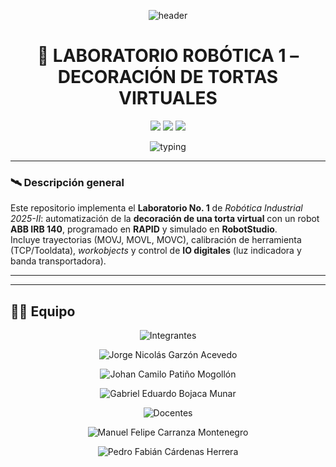 <!-- ✦✦✦ FUTURE IS AUTOMATED ✦✦✦ -->
<!-- Banner superior “neón” -->
<p align="center">
  <img src="https://capsule-render.vercel.app/api?type=waving&height=140&color=0:04041A,50:14213D,100:0A4D68&text=Laboratorio%20Rob%C3%B3tica%201&fontColor=E0FBFC&fontAlign=50&fontAlignY=30&desc=Decoraci%C3%B3n%20de%20Tortas%20Virtuales%20%E2%80%A2%20ABB%20IRB%20140%20%E2%80%A2%20RAPID&descAlign=50&descAlignY=60" alt="header" />
</p>

<h1 align="center">🤖 LABORATORIO ROBÓTICA 1 – DECORACIÓN DE TORTAS VIRTUALES</h1>

<p align="center">
  <img src="https://img.shields.io/badge/RAPID-ABB%20IRC5-orange?style=for-the-badge" />
  <img src="https://img.shields.io/badge/RobotStudio-2025-blue?style=for-the-badge" />
  <img src="https://img.shields.io/badge/Automation-Industrial-green?style=for-the-badge" />
</p>

<!-- Línea de texto mecanografiado (animado) -->
<p align="center">
  <img src="https://readme-typing-svg.demolab.com?font=JetBrains+Mono&weight=600&size=20&pause=1200&duration=3500&color=00E5FF&center=true&vCenter=true&lines=Rob%C3%B3tica+Industrial+2025%E2%80%93II;ABB+IRB+140+%E2%80%A2+RAPID+%E2%80%A2+RobotStudio;TCP+%2F+Tooldata+%E2%80%A2+WorkObjects+%E2%80%A2+IO+Digitales" alt="typing">
</p>

---

### 🛰️ Descripción general

Este repositorio implementa el **Laboratorio No. 1** de *Robótica Industrial 2025-II*: automatización de la **decoración de una torta virtual** con un robot **ABB IRB 140**, programado en **RAPID** y simulado en **RobotStudio**.  
Incluye trayectorias (MOVJ, MOVL, MOVC), calibración de herramienta (TCP/Tooldata), *workobjects* y control de **IO digitales** (luz indicadora y banda transportadora).

---

---

## 🧑‍🚀 Equipo

<!-- ===== INICIO BLOQUE ANIMACIONES EQUIPO (una animación por línea) ===== -->

<!-- Encabezado: Integrantes -->
<p align="center">
  <img src="https://readme-typing-svg.demolab.com?font=JetBrains+Mono&weight=800&size=22&duration=2000&pause=800&color=00E5FF&center=true&vCenter=true&width=1000&repeat=false&lines=Integrantes%3A" alt="Integrantes">
</p>

<!-- Nombre 1 -->
<p align="center">
  <img src="https://readme-typing-svg.demolab.com?font=JetBrains+Mono&weight=700&size=20&duration=2400&pause=600&color=7F5AF0&center=true&vCenter=true&width=1000&repeat=false&lines=Jorge+Nicol%C3%A1s+Garz%C3%B3n+Acevedo+%E2%80%94+jngarzona%40unal.du.co" alt="Jorge Nicolás Garzón Acevedo">
</p>

<!-- Nombre 2 -->
<p align="center">
  <img src="https://readme-typing-svg.demolab.com?font=JetBrains+Mono&weight=700&size=20&duration=2400&pause=600&color=7F5AF0&center=true&vCenter=true&width=1000&repeat=false&lines=Johan+Camilo+Pati%C3%B1o+Mogoll%C3%B3n+%E2%80%94+jopatinom%40unal.edu.co" alt="Johan Camilo Patiño Mogollón">
</p>

<!-- Nombre 3 -->
<p align="center">
  <img src="https://readme-typing-svg.demolab.com?font=JetBrains+Mono&weight=700&size=20&duration=2400&pause=600&color=7F5AF0&center=true&vCenter=true&width=1000&repeat=false&lines=Gabriel+Eduardo+Bojaca+Munar+%E2%80%94+gbojaca%40unal.edu.co" alt="Gabriel Eduardo Bojaca Munar">
</p>

<!-- Encabezado: Docentes -->
<p align="center">
  <img src="https://readme-typing-svg.demolab.com?font=JetBrains+Mono&weight=800&size=22&duration=2000&pause=800&color=00E5FF&center=true&vCenter=true&width=1000&repeat=false&lines=Docentes%3A" alt="Docentes">
</p>

<!-- Docente 1 -->
<p align="center">
  <img src="https://readme-typing-svg.demolab.com?font=JetBrains+Mono&weight=700&size=20&duration=2400&pause=600&color=39D353&center=true&vCenter=true&width=1000&repeat=false&lines=Manuel+Felipe+Carranza+Montenegro+%E2%80%94+mcarranza%40unal.edu.co" alt="Manuel Felipe Carranza Montenegro">
</p>

<!-- Docente 2 -->
<p align="center">
  <img src="https://readme-typing-svg.demolab.com?font=JetBrains+Mono&weight=700&size=20&duration=2400&pause=600&color=39D353&center=true&vCenter=true&width=1000&repeat=false&lines=Pedro+Fabi%C3%A1n+C%C3%A1rdenas+Herrera+%E2%80%94+pfcardenash%40unal.edu.co" alt="Pedro Fabián Cárdenas Herrera">
</p>




